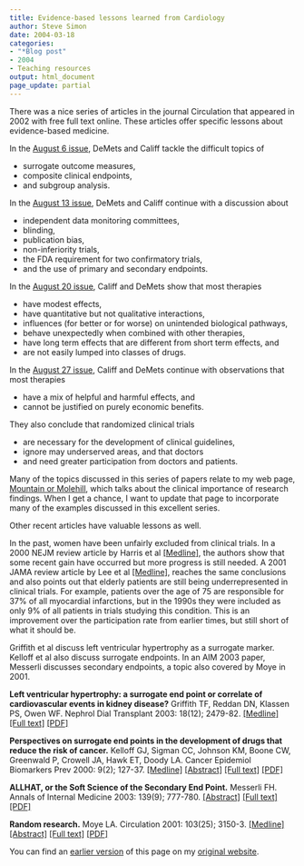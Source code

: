```yaml
---
title: Evidence-based lessons learned from Cardiology
author: Steve Simon
date: 2004-03-18
categories:
- "*Blog post"
- 2004
- Teaching resources
output: html_document
page_update: partial
---
```

There was a nice series of articles in the journal Circulation that
appeared in 2002 with free full text online. These articles offer
specific lessons about evidence-based medicine.

In the [August 6
issue](http://circ.ahajournals.org/cgi/content/full/106/6/746), DeMets
and Califf tackle the difficult topics of

-   surrogate outcome measures,
-   composite clinical endpoints,
-   and subgroup analysis.

In the [August 13
issue](http://circ.ahajournals.org/cgi/content/full/106/7/880), DeMets
and Califf continue with a discussion about

-   independent data monitoring committees,
-   blinding,
-   publication bias,
-   non-inferiority trials,
-   the FDA requirement for two confirmatory trials,
-   and the use of primary and secondary endpoints.

In the [August 20
issue](http://circ.ahajournals.org/cgi/content/full/106/8/1015), Califf
and DeMets show that most therapies

-   have modest effects,
-   have quantitative but not qualitative interactions,
-   influences (for better or for worse) on unintended biological
    pathways,
-   behave unexpectedly when combined with other therapies,
-   have long term effects that are different from short term effects,
    and
-   are not easily lumped into classes of drugs.

In the [August 27
issue](http://circ.ahajournals.org/cgi/content/full/106/9/1172), Califf
and DeMets continue with observations that most therapies

-   have a mix of helpful and harmful effects, and
-   cannot be justified on purely economic benefits.

They also conclude that randomized clinical trials

-   are necessary for the development of clinical guidelines,
-   ignore may underserved areas, and that doctors
-   and need greater participation from doctors and patients.

Many of the topics discussed in this series of papers relate to my web
page, [Mountain or Molehill](../journal/mountain.asp), which talks about
the clinical importance of research findings. When I get a chance, I
want to update that page to incorporate many of the examples discussed
in this excellent series.

Other recent articles have valuable lessons as well.

In the past, women have been unfairly excluded from clinical trials. In
a 2000 NEJM review article by Harris et al
[\[Medline\]](http://www.ncbi.nlm.nih.gov/entrez/query.fcgi?cmd=Retrieve&db=PubMed&list_uids=10944565&dopt=Abstract),
the authors show that some recent gain have occurred but more progress
is still needed. A 2001 JAMA review article by Lee et al
[\[Medline\]](http://www.ncbi.nlm.nih.gov/entrez/query.fcgi?cmd=Retrieve&db=PubMed&list_uids=11495621&dopt=Abstract),
reaches the same conclusions and also points out that elderly patients
are still being underrepresented in clinical trials. For example,
patients over the age of 75 are responsible for 37% of all myocardial
infarctions, but in the 1990s they were included as only 9% of all
patients in trials studying this condition. This is an improvement over
the participation rate from earlier times, but still short of what it
should be.

Griffith et al discuss left ventricular hypertrophy as a surrogate
marker. Kelloff et al also discuss surrogate endpoints. In an AIM 2003
paper, Messerli discusses secondary endpoints, a topic also covered by
Moye in 2001.

**Left ventricular hypertrophy: a surrogate end point or correlate of
cardiovascular events in kidney disease?** Griffith TF, Reddan DN,
Klassen PS, Owen WF. Nephrol Dial Transplant 2003: 18(12); 2479-82.
[\[Medline\]](http://www.ncbi.nlm.nih.gov/entrez/query.fcgi?cmd=Retrieve&db=PubMed&list_uids=14605267&dopt=Abstract)
[\[Full text\]](http://ndt.oupjournals.org/cgi/content/full/18/12/2479)
[\[PDF\]](http://ndt.oupjournals.org/cgi/content/full/18/12/2479.pdf)

**Perspectives on surrogate end points in the development of drugs that
reduce the risk of cancer.** Kelloff GJ, Sigman CC, Johnson KM, Boone
CW, Greenwald P, Crowell JA, Hawk ET, Doody LA. Cancer Epidemiol
Biomarkers Prev 2000: 9(2); 127-37.
[\[Medline\]](http://www.ncbi.nlm.nih.gov/entrez/query.fcgi?cmd=Retrieve&db=PubMed&list_uids=10698472&dopt=Abstract)
[\[Abstract\]](http://cebp.aacrjournals.org/cgi/content/abstract/9/2/127)
[\[Full text\]](http://cebp.aacrjournals.org/cgi/content/full/9/2/127)
[\[PDF\]](http://cebp.aacrjournals.org/cgi/reprint/9/2/127.pdf)

**ALLHAT, or the Soft Science of the Secondary End Point.** Messerli FH.
Annals of Internal Medicine 2003: 139(9); 777-780.
[\[Abstract\]](http://www.annals.org/cgi/content/abstract/139/9/777)
[\[Full text\]](http://www.annals.org/cgi/content/full/139/9/777)
[\[PDF\]](http://www.annals.org/cgi/reprint/139/9/777)

**Random research.** Moye LA. Circulation 2001: 103(25); 3150-3.
[\[Medline\]](http://www.ncbi.nlm.nih.gov/entrez/query.fcgi?cmd=Retrieve&db=PubMed&list_uids=11425783&dopt=Abstract)
[\[Abstract\]](http://circ.ahajournals.org/cgi/content/abstract/103/25/3150)
[\[Full
text\]](http://circ.ahajournals.org/cgi/content/full/103/25/3150)
[\[PDF\]](http://circ.ahajournals.org/cgi/reprint/103/25/3150.pdf)

You can find an [earlier version](http://www.pmean.com/04/cardiology.html) of this page on my [original website](http://www.pmean.com/original_site.html).
